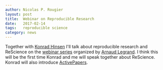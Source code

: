 ```yaml
---
author: Nicolas P. Rougier
layout: post
title:  Webinar on Reproducible Research
date:   2017-02-14
tags:   reproducible science
category: news
---
```


Together with [Konrad Hinsen](http://blog.khinsen.net) I'll talk about
reproducible research and ReScience on
the [webinar series](https://github.com/alegrand/RR_webinars) organized
by [Arnaud Legrand](http://mescal.imag.fr/membres/arnaud.legrand/). I think this will be the first time Konrad and me will speak together about ReScience. Konrad will also introduce [ActivePapers](https://f1000research.com/articles/3-289/v3).
